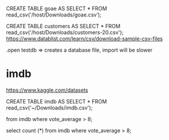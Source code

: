 CREATE TABLE goae AS SELECT * FROM read_csv('/host/Downloads/goae.csv‘);

CREATE TABLE customers AS SELECT * FROM read_csv('/host/Downloads/customers-20.csv');
https://www.datablist.com/learn/csv/download-sample-csv-files

.open testdb 
=> creates a database file, import will be slower


# imdb
https://www.kaggle.com/datasets

CREATE TABLE imdb AS SELECT * FROM read_csv('~/Downloads/imdb.csv');

from imdb where vote_average > 8;

select count (*) from imdb where vote_average > 8;


